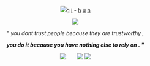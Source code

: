 <p align="center">
<img src="https://github.com/failedCONFESSION/failedCONFESSION/blob/523b063479082b09f4d439d08757f8b143e6ca5d/Untitled531_20250210184221.png"><ins>g</ins> <ins>i</ins> - <ins>h</ins> <ins>u</ins> <ins>n</ins>
<p align="center"> 
<img src="https://github.com/failedCONFESSION/failedCONFESSION/blob/b003f9f76d2f1ff1a6fc3fc4f3143f67e1772d16/Untitled530_20250210182939.png">
  
<p align="center">
  <i>" you dont trust people because they are trustworthy ,</i>
<p align="center">
  <b><i>you do it because you have nothing else to rely on . "</b></i>

  <p align="center">
<img src="https://github.com/failedCONFESSION/failedCONFESSION/blob/29c2d2c82abcab5e14d33946f456476715685813/2b70d07576aad33c116769ddf37e70acb8a40afb.gif">  <img src="https://github.com/itsONLYS3X/itsONLYS3X/blob/5ba9d1388d0565dfb14f30070483465ace9cd354/a5aa44ba901a94fea38f3a55550c61650db4d794.gif">
<img src="https://github.com/failedCONFESSION/failedCONFESSION/blob/0163482892087c72f90d0ee6a649b120bf55bae5/Untitled531_20250210184617.png">
